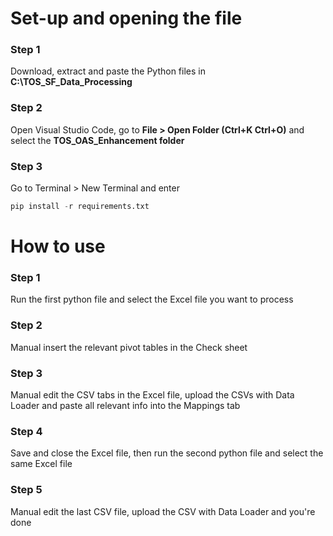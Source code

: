 # Set-up and opening the file

### Step 1
Download, extract and paste the Python files in **C:\TOS_SF_Data_Processing**

### Step 2
Open Visual Studio Code, go to **File > Open Folder (Ctrl+K Ctrl+O)** and select the **TOS_OAS_Enhancement folder**

### Step 3
Go to Terminal > New Terminal and enter
```python
pip install -r requirements.txt
```

# How to use

### Step 1
Run the first python file and select the Excel file you want to process

### Step 2
Manual insert the relevant pivot tables in the Check sheet

### Step 3
Manual edit the CSV tabs in the Excel file, upload the CSVs with Data Loader and paste all relevant info into the Mappings tab

### Step 4
Save and close the Excel file, then run the second python file and select the same Excel file

### Step 5
Manual edit the last CSV file, upload the CSV with Data Loader and you're done
